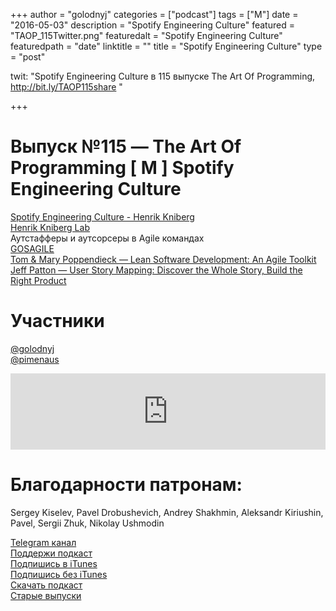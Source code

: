 +++
author = "golodnyj"
categories = ["podcast"]
tags = ["M"]
date = "2016-05-03"
description = "Spotify Engineering Culture"
featured = "TAOP_115Twitter.png"
featuredalt = "Spotify Engineering Culture"
featuredpath = "date"
linktitle = ""
title = "Spotify Engineering Culture"
type = "post"

twit: "Spotify Engineering Culture в 115 выпуске The Art Of Programming, http://bit.ly/TAOP115share "

+++
# Выпуск №115 — The Art Of Programming [ M ] Spotify Engineering Culture

[Spotify Engineering Culture - Henrik Kniberg](http://bit.ly/TAOP115sec)  
[Henrik Kniberg Lab](http://bit.ly/TAOP115hkl)  
Аутстафферы и аутсорсеры в Agile командах  
[GOSAGILE](http://gosagile.ru)  
[Tom & Mary Poppendieck — Lean Software Development: An Agile Toolkit](http://bit.ly/TAOP115lsd)  
[Jeff Patton — User Story Mapping: Discover the Whole Story, Build the Right Product](http://bit.ly/TAOP115usm)  

# Участники
[@golodnyj](https://twitter.com/golodnyj/)  
[@pimenaus](https://twitter.com/pimenaus/)   

<iframe title="Выпуск №115 — The Art Of Programming [ M ] Spotify Engineering Culture" src="https://www.podbean.com/media/player/jba86-5efadf?from=usersite&skin=1&share=1&fonts=Helvetica&auto=0&download=1&version=1" height="122" width="100%" style="border: none;" scrolling="no" data-name="pb-iframe-player"></iframe>

# Благодарности патронам: 
Sergey Kiselev, Pavel Drobushevich, Andrey Shakhmin, Aleksandr Kiriushin, Pavel, Sergii Zhuk, Nikolay Ushmodin

[Telegram канал](http://bit.ly/taoplive)  
[Поддержи подкаст](http://bit.ly/TAOPpatron)  
[Подпишись в iTunes](http://bit.ly/TAOPiTunes)  
[Подпишись без iTunes](http://bit.ly/TAOPrss)   
[Скачать подкаст](http://bit.ly/TAOP115mp3)  
[Старые выпуски](http://bit.ly/oldtaop)  